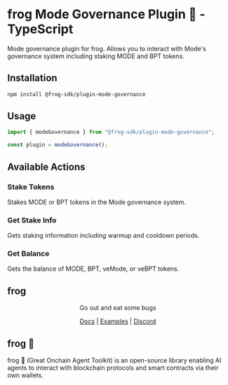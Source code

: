 # frog Mode Governance Plugin 🐸 - TypeScript

Mode governance plugin for frog. Allows you to interact with Mode's governance system including staking MODE and BPT tokens.

## Installation
```bash
npm install @frog-sdk/plugin-mode-governance
```

## Usage

```typescript
import { modeGovernance } from "@frog-sdk/plugin-mode-governance";

const plugin = modeGovernance();
```

## Available Actions

### Stake Tokens
Stakes MODE or BPT tokens in the Mode governance system.

### Get Stake Info
Gets staking information including warmup and cooldown periods.

### Get Balance
Gets the balance of MODE, BPT, veMode, or veBPT tokens.

## frog

<div align="center">
Go out and eat some bugs

[Docs](https://ohmyfrog.dev) | [Examples](https://github.com/frog-sdk/frog/tree/main/typescript/examples) | [Discord](https://discord.gg/frog-sdk)</div>

## frog 🐸
frog 🐸 (Great Onchain Agent Toolkit) is an open-source library enabling AI agents to interact with blockchain protocols and smart contracts via their own wallets. 